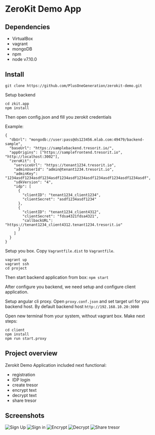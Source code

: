 # ZeroKit Demo App

## Dependencies
- VirtualBox
- vagrant
- mongoDB
- npm
- node v7.10.0

## Install

```git clone https://github.com/PlusOneGeneration/zerokit-demo.git```

Setup backend
```
cd zkit.app
npm install
```

Then open config.json and fill you zerokit credentials

Example:
```
{
  "dbUrl": "mongodb://user:pass@ds123456.mlab.com:49479/backend-sample",
  "baseUrl": "https://samplebackend.tresorit.io/",
  "appOrigins": ["https://samplefrontend.tresorit.io", "http://localhost:3002"],
  "zeroKit": {
    "serviceUrl": "https://tenant1234.tresorit.io",
    "adminUserId": "admin@tenant1234.tresorit.io",
    "adminKey": "1234asdf1234asdf1234asdf1234asdf1234asdf1234asdf1234asdf1234asdf",
    "sdkVersion": "4",
    "idp": [
      {
        "clientID": "tenant1234_client1234",
        "clientSecret": "asdf1234asdf1234"
      },
      {
        "clientID": "tenant1234_client4312",
        "clientSecret": "fdsa4321fdsa4321",
        "callbackURL": "https://tenant1234_client4312.tenant1234.tresorit.io"
      }
    ]
  }
}
```

Setup you box. Copy ```Vagrantfile.dist``` to ```Vagrantfile```.
```
vagrant up
vagrant ssh
cd project
```

Then start backend application from box:
```npm start```

After configure you backend, we need setup and configure client application.
 
Setup angular cli proxy. Open ```proxy.conf.json``` and set target url for you backend host. By default backend host ```http://192.168.10.20:3000```
 
Open new terminal from your system, without vagrant box. Make next steps:
```
cd client
npm install
npm run start.proxy
```

## Project overview
Zerokit Demo Application included next functional:
 - registration 
 - IDP login
 - create tresor
 - encrypt text
 - decrypt text
 - share tresor
 
## Screenshots
![Sign Up](https://github.com/PlusOneGeneration/zerokit-demo/blob/master/screenshots/sign-up.png "Sign Up")
![Sign in](https://github.com/PlusOneGeneration/zerokit-demo/blob/master/screenshots/sign-in.png "Sign in")
![Encrypt](https://github.com/PlusOneGeneration/zerokit-demo/blob/master/screenshots/encrypt.png "Encrypt")
![Decrypt](https://github.com/PlusOneGeneration/zerokit-demo/blob/master/screenshots/decrypt.png "Decrypt")
![Share tresor](https://github.com/PlusOneGeneration/zerokit-demo/blob/master/screenshots/share.png "Share tresor")




